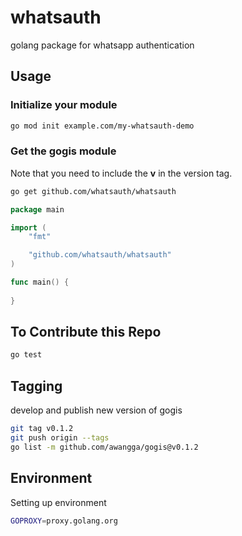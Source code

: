 # whatsauth

golang package for whatsapp authentication

## Usage

### Initialize your module

```sh
go mod init example.com/my-whatsauth-demo
```

### Get the gogis module

Note that you need to include the **v** in the version tag.

```sh
go get github.com/whatsauth/whatsauth
```

```go
package main

import (
    "fmt"

    "github.com/whatsauth/whatsauth"
)

func main() {
    
}
```

## To Contribute this Repo

```sh
go test
```

## Tagging

develop and publish new version of gogis

```sh
git tag v0.1.2
git push origin --tags
go list -m github.com/awangga/gogis@v0.1.2
```

## Environment

Setting up environment

```sh
GOPROXY=proxy.golang.org
```
